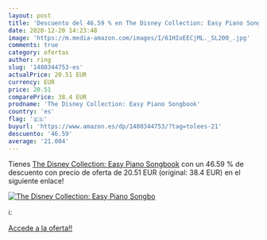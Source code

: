 ```yaml
---
layout: post
title: 'Descuento del 46.59 % en The Disney Collection: Easy Piano Songbo'
date: 2020-12-20 14:23:48
image: 'https://m.media-amazon.com/images/I/61HIoEECjML._SL200_.jpg'
comments: true
category: ofertas
author: ring
slug: '1480344753-es'
actualPrice: 20.51 EUR
currency: EUR
price: 20.51
comparePrice: 38.4 EUR
prodname: 'The Disney Collection: Easy Piano Songbook'
country: 'es'
flag: '🇪🇸'
buyurl: 'https://www.amazon.es/dp/1480344753/?tag=tolees-21'
descuento: '46.59'
average: '21.004'
---
```


Tienes [The Disney Collection: Easy Piano Songbook](https://www.amazon.es/dp/1480344753/?tag=tolees-21) con un 46.59 % de descuento con precio de oferta de 20.51 EUR (original: 38.4 EUR) en el siguiente enlace!

[![The Disney Collection: Easy Piano Songbo](https://m.media-amazon.com/images/I/61HIoEECjML._SL200_.jpg)](https://www.amazon.es/dp/1480344753/?tag=tolees-21)

ℹ️:


[Accede a la oferta!!](https://www.amazon.es/dp/1480344753/?tag=tolees-21)
